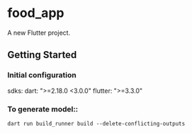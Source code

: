 # food_app

A new Flutter project.

## Getting Started

### Initial configuration 
sdks:
dart: ">=2.18.0 <3.0.0"
flutter: ">=3.3.0"

### To generate model::
`dart run build_runner build --delete-conflicting-outputs`